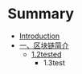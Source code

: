 # Summary

* [Introduction](README.md)
* [一、区块链简介](yi-3001-qu-kuai-lian-jia-gou.md)
  * [1.2tested](yi-3001-qu-kuai-lian-jia-gou/12tested.md)
    * 1.3test


